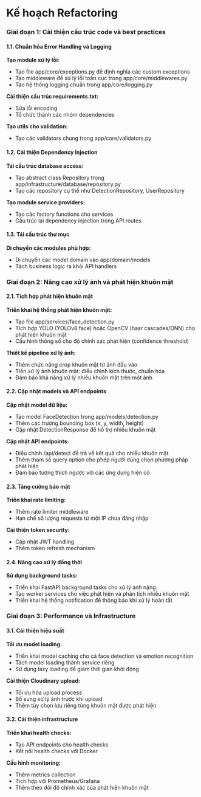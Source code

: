 # Kế hoạch Refactoring

### Giai đoạn 1: Cải thiện cấu trúc code và best practices

#### 1.1. Chuẩn hóa Error Handling và Logging
**Tạo module xử lý lỗi:**
- Tạo file app/core/exceptions.py để định nghĩa các custom exceptions
- Tạo middleware để xử lý lỗi toàn cục trong app/core/middlewares.py
- Tạo hệ thống logging chuẩn trong app/core/logging.py

**Cải thiện cấu trúc requirements.txt:**
- Sửa lỗi encoding
- Tổ chức thành các nhóm dependencies

**Tạo utils cho validation:**
- Tạo các validators chung trong app/core/validators.py

#### 1.2. Cải thiện Dependency Injection
**Tái cấu trúc database access:**
- Tạo abstract class Repository trong app/infrastructure/database/repository.py
- Tạo các repository cụ thể như DetectionRepository, UserRepository

**Tạo module service providers:**
- Tạo các factory functions cho services
- Cấu trúc lại dependency injection trong API routes

#### 1.3. Tái cấu trúc thư mục
**Di chuyển các modules phù hợp:**
- Di chuyển các model domain vào app/domain/models
- Tách business logic ra khỏi API handlers

### Giai đoạn 2: Nâng cao xử lý ảnh và phát hiện khuôn mặt

#### 2.1. Tích hợp phát hiện khuôn mặt
**Triển khai hệ thống phát hiện khuôn mặt:**
- Tạo file app/services/face_detection.py
- Tích hợp YOLO (YOLOv8 face) hoặc OpenCV (haar cascades/DNN) cho phát hiện khuôn mặt
- Cấu hình thông số cho độ chính xác phát hiện (confidence threshold)

**Thiết kế pipeline xử lý ảnh:**
- Thêm chức năng crop khuôn mặt từ ảnh đầu vào
- Tiền xử lý ảnh khuôn mặt: điều chỉnh kích thước, chuẩn hóa
- Đảm bảo khả năng xử lý nhiều khuôn mặt trên một ảnh

#### 2.2. Cập nhật models và API endpoints
**Cập nhật model dữ liệu:**
- Tạo model FaceDetection trong app/models/detection.py
- Thêm các trường bounding box (x, y, width, height)
- Cập nhật DetectionResponse để hỗ trợ nhiều khuôn mặt

**Cập nhật API endpoints:**
- Điều chỉnh /api/detect để trả về kết quả cho nhiều khuôn mặt
- Thêm tham số query option cho phép người dùng chọn phương pháp phát hiện
- Đảm bảo tương thích ngược với các ứng dụng hiện có

#### 2.3. Tăng cường bảo mật
**Triển khai rate limiting:**
- Thêm rate limiter middleware
- Hạn chế số lượng requests từ một IP chưa đăng nhập

**Cải thiện token security:**
- Cập nhật JWT handling
- Thêm token refresh mechanism

#### 2.4. Nâng cao xử lý đồng thời
**Sử dụng background tasks:**
- Triển khai FastAPI background tasks cho xử lý ảnh nặng
- Tạo worker services cho việc phát hiện và phân tích nhiều khuôn mặt
- Triển khai hệ thống notification để thông báo khi xử lý hoàn tất

### Giai đoạn 3: Performance và Infrastructure

#### 3.1. Cải thiện hiệu suất
**Tối ưu model loading:**
- Triển khai model caching cho cả face detection và emotion recognition
- Tách model loading thành service riêng
- Sử dụng lazy loading để giảm thời gian khởi động

**Cải thiện Cloudinary upload:**
- Tối ưu hóa upload process
- Bổ sung xử lý ảnh trước khi upload
- Thêm tùy chọn lưu riêng từng khuôn mặt được phát hiện

#### 3.2. Cải thiện infrastructure
**Triển khai health checks:**
- Tạo API endpoints cho health checks 
- Kết nối health checks với Docker

**Cấu hình monitoring:**
- Thêm metrics collection
- Tích hợp với Prometheus/Grafana
- Thêm theo dõi độ chính xác của phát hiện khuôn mặt